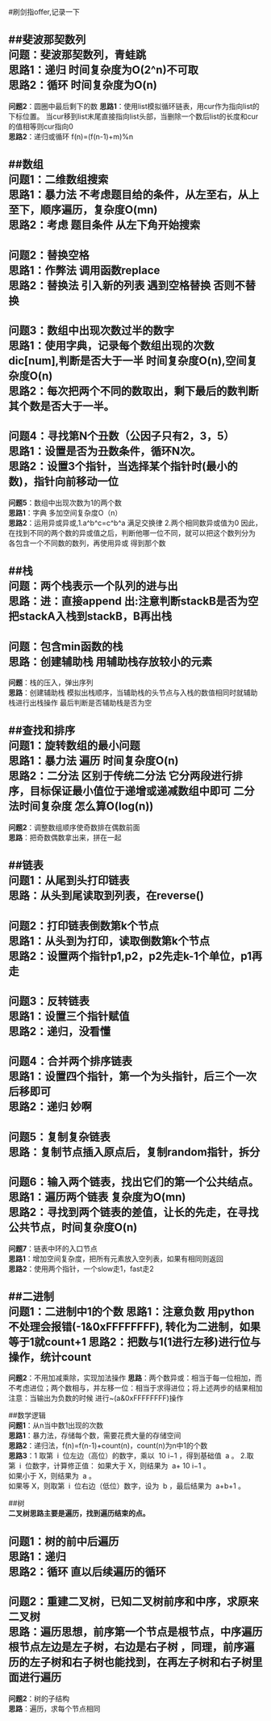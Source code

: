 #刷剑指offer,记录一下

##斐波那契数列  
**问题**：斐波那契数列，青蛙跳  
**思路1**：递归 时间复杂度为O(2^n)不可取   
**思路2**：循环 时间复杂度为O(n)  
---
**问题2**：圆圈中最后剩下的数
**思路1**：使用list模拟循环链表，用cur作为指向list的下标位置。
当cur移到list末尾直接指向list头部，当删除一个数后list的长度和cur的值相等则cur指向0  
**思路2**：递归或循环  f(n)=(f(n-1)+m)%n  

##数组  
**问题1**：二维数组搜索  
**思路1**：暴力法 不考虑题目给的条件，从左至右，从上至下，顺序遍历，复杂度O(mn)  
**思路2**：考虑 题目条件 从左下角开始搜索  
---
**问题2**：替换空格  
**思路1**：作弊法 调用函数replace  
**思路2**：替换法 引入新的列表 遇到空格替换 否则不替换  
---  
**问题3**：数组中出现次数过半的数字  
**思路1**：使用字典，记录每个数组出现的次数dic[num],判断是否大于一半
时间复杂度O(n),空间复杂度O(n)  
**思路2**：每次把两个不同的数取出，剩下最后的数判断其个数是否大于一半。  
---  
**问题4**：寻找第N个丑数（公因子只有2，3，5）  
**思路1**：设置是否为丑数条件，循环N次。  
**思路2**：设置3个指针，当选择某个指针时(最小的数)，指针向前移动一位  
---  
**问题5**：数组中出现次数为1的两个数  
**思路1**：字典 多加空间复杂度O（n）  
**思路2**：运用异或异或,1.a^b^c=c^b^a  满足交换律  2.两个相同数异或值为0
因此，在找到不同的两个数的异或值之后，判断他哪一位不同，就可以把这个数列分为
各包含一个不同数的数列，再使用异或 得到那个数  

##栈  
**问题**：两个栈表示一个队列的进与出  
**思路**：进：直接append  出:注意判断stackB是否为空 把stackA入栈到stackB，B再出栈  
---
**问题**：包含min函数的栈  
**思路**：创建辅助栈  用辅助栈存放较小的元素  
---
**问题**：栈的压入，弹出序列  
**思路**：创建辅助栈 模拟出栈顺序，当辅助栈的头节点与入栈的数值相同时就辅助栈进行出栈操作
最后判断是否辅助栈是否为空  

##查找和排序  
**问题1**：旋转数组的最小问题  
**思路1**：暴力法 遍历 时间复杂度O(n)  
**思路2**：二分法 区别于传统二分法 它分两段进行排序，目标保证最小值位于递增或递减数组中即可
二分法时间复杂度 怎么算O(log(n))  
---
**问题2**：调整数组顺序使奇数排在偶数前面  
**思路**：把奇数偶数拿出来，拼在一起  

##链表  
**问题1**：从尾到头打印链表  
**思路**：从头到尾读取到列表，在reverse()  
---
**问题2**：打印链表倒数第k个节点  
**思路1**：从头到为打印，读取倒数第k个节点  
**思路2**：设置两个指针p1,p2，p2先走k-1个单位，p1再走  
---
**问题3**：反转链表  
**思路1**：设置三个指针赋值  
**思路2**：递归，没看懂  
---
**问题4**：合并两个排序链表  
**思路1**：设置四个指针，第一个为头指针，后三个一次后移即可  
**思路2**：递归 妙啊  
---
**问题5**：复制复杂链表  
**思路**：复制节点插入原点后，复制random指针，拆分  
---
**问题6**：输入两个链表，找出它们的第一个公共结点。  
**思路1**：遍历两个链表 复杂度为O(mn)  
**思路2**：寻找到两个链表的差值，让长的先走，在寻找公共节点，时间复杂度O(n)
---
**问题7**：链表中环的入口节点  
**思路1**：增加空间复杂度，把所有元素放入空列表，如果有相同则返回  
**思路2**：使用两个指针，一个slow走1，fast走2  

##二进制  
**问题1**：二进制中1的个数
**思路1**：注意负数 用python不处理会报错(-1&0xFFFFFFFF),
转化为二进制，如果等于1就count+1
**思路2**：把数与1(1进行左移)进行位与操作，统计count  
---
**问题2**：不用加减乘除，实现加法操作
**思路**：两个数异或：相当于每一位相加，而不考虑进位；两个数相与，并左移一位：相当于求得进位；将上述两步的结果相加 
注意：当输出为负数的时候 进行~(a&0xFFFFFFFF)操作  

##数学逻辑  
**问题1**：从n当中数1出现的次数  
**思路1**：暴力法，存储每个数，需要花费大量的存储空间  
**思路2**：递归法，f(n)=f(n-1)+count(n)，count(n)为n中1的个数  
**思路3**：1 取第  i  位左边（高位）的数字，乘以  10 i−1 ，得到基础值  a 。
2.取第  i  位数字，计算修正值： 如果大于 X，则结果为  a+ 10 i−1 。  
   如果小于 X，则结果为  a 。  
   如果等 X，则取第  i  位右边（低位）数字，设为  b ，最后结果为  a+b+1 。  

##树  
**二叉树思路主要是遍历，找到遍历结束的点。**  

**问题1**：树的前中后遍历  
**思路1**：递归  
**思路2**：循环 直以后续遍历的循环  
---
**问题2**：重建二叉树，已知二叉树前序和中序，求原来二叉树  
**思路**：遍历思想，前序第一个节点是根节点，中序遍历根节点左边是左子树，右边是右子树
，同理，前序遍历的左子树和右子树也能找到，在再左子树和右子树里面进行遍历  
---
**问题2**：树的子结构  
**思路**：遍历，求每个节点相同
